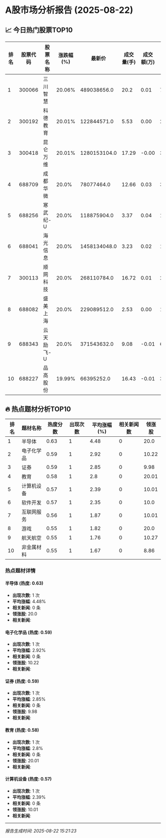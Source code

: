 # A股市场分析报告 (2025-08-22)

## 📈 今日热门股票TOP10

| 排名 | 股票代码 | 股票名称 | 涨跌幅(%) | 最新价 | 成交量(手) | 成交额(万) | 市盈率 | 市值(亿) |
|------|----------|----------|-----------|--------|------------|------------|--------|----------|
| 1 | 300066 | 三川智慧 | 20.06% | 489038656.0 | 20.2 | 0.01 | 7.02 | 0.00 |
| 2 | 300192 | 科德教育 | 20.01% | 122844571.0 | 5.53 | 0.00 | 21.59 | -0.00 |
| 3 | 300418 | 昆仑万维 | 20.01% | 1280153104.0 | 17.29 | -0.00 | 37.47 | -0.00 |
| 4 | 688709 | 成都华微 | 20.0% | 78077464.0 | 12.66 | 0.03 | 38.75 | -0.00 |
| 5 | 688256 | 寒武纪-U | 20.0% | 118875904.0 | 3.37 | 0.04 | 1075.0 | 0.00 |
| 6 | 688041 | 海光信息 | 20.0% | 1458134048.0 | 3.23 | 0.02 | 159.18 | 0.00 |
| 7 | 300113 | 顺网科技 | 20.0% | 268110784.0 | 16.72 | 0.01 | 23.33 | 0.00 |
| 8 | 688082 | 盛美上海 | 20.0% | 229089512.0 | 2.53 | 0.00 | 118.57 | 0.00 |
| 9 | 688343 | 云天励飞-U | 20.0% | 371543632.0 | 9.08 | -0.01 | 68.68 | 0.00 |
| 10 | 688227 | 品高股份 | 19.99% | 66395252.0 | 16.43 | -0.01 | 33.47 | 0.00 |

## 🔥 热点题材分析TOP10

| 排名 | 题材名称 | 热度分数 | 出现次数 | 平均涨幅(%) | 相关新闻数 | 领涨股 |
|------|----------|----------|----------|-------------|------------|--------|
| 1 | 半导体 | 0.63 | 1 | 4.48 | 0 | 20.0 |
| 2 | 电子化学品 | 0.59 | 1 | 2.92 | 0 | 10.22 |
| 3 | 证券 | 0.59 | 1 | 2.85 | 0 | 9.98 |
| 4 | 教育 | 0.58 | 1 | 2.8 | 0 | 20.01 |
| 5 | 计算机设备 | 0.57 | 1 | 2.39 | 0 | 10.01 |
| 6 | 软件开发 | 0.57 | 1 | 2.35 | 0 | 10.0 |
| 7 | 互联网服务 | 0.56 | 1 | 1.87 | 0 | 10.01 |
| 8 | 游戏 | 0.55 | 1 | 1.82 | 0 | 20.0 |
| 9 | 航天航空 | 0.55 | 1 | 1.76 | 0 | 10.27 |
| 10 | 非金属材料 | 0.55 | 1 | 1.67 | 0 | 8.86 |

### 热点题材详情


#### 半导体 (热度: 0.63)
- **出现次数**: 1 次
- **平均涨幅**: 4.48%
- **相关新闻**: 0 条
- **领涨股**: 20.0
- **相关新闻**:

#### 电子化学品 (热度: 0.59)
- **出现次数**: 1 次
- **平均涨幅**: 2.92%
- **相关新闻**: 0 条
- **领涨股**: 10.22
- **相关新闻**:

#### 证券 (热度: 0.59)
- **出现次数**: 1 次
- **平均涨幅**: 2.85%
- **相关新闻**: 0 条
- **领涨股**: 9.98
- **相关新闻**:

#### 教育 (热度: 0.58)
- **出现次数**: 1 次
- **平均涨幅**: 2.8%
- **相关新闻**: 0 条
- **领涨股**: 20.01
- **相关新闻**:

#### 计算机设备 (热度: 0.57)
- **出现次数**: 1 次
- **平均涨幅**: 2.39%
- **相关新闻**: 0 条
- **领涨股**: 10.01
- **相关新闻**:

---
*报告生成时间: 2025-08-22 15:21:23*
